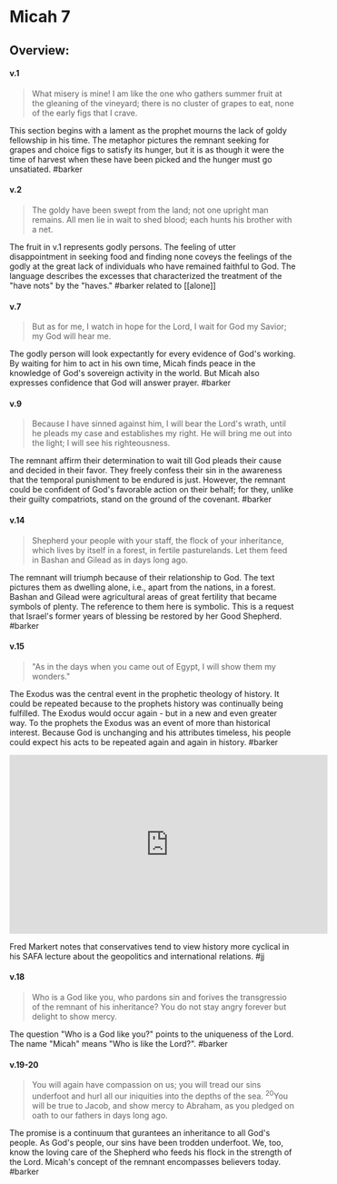 # Micah 7

## Overview:

#### v.1
>What misery is mine! I am like the one who gathers summer fruit at the gleaning of the vineyard; there is no cluster of grapes to eat, none of the early figs that I crave.

This section begins with a lament as the prophet mourns the lack of goldy fellowship in his time. The metaphor pictures the remnant seeking for grapes and choice figs to satisfy its hunger, but it is as though it were the time of harvest when these have been picked and the hunger must go unsatiated.
#barker 

#### v.2
>The goldy have been swept from the land; not one upright man remains. All men lie in wait to shed blood; each hunts his brother with a net.

The fruit in v.1 represents godly persons. The feeling of utter disappointment in seeking food and finding none coveys the feelings of the godly at the great lack of individuals who have remained faithful to God. The language describes the excesses that characterized the treatment of the "have nots" by the "haves."
#barker related to [[alone]]

#### v.7
>But as for me, I watch in hope for the Lord, I wait for God my Savior; my God will hear me.

The godly person will look expectantly for every evidence of God's working. By waiting for him to act in his own time, Micah finds peace in the knowledge of God's sovereign activity in the world. But Micah also expresses confidence that God will answer prayer.
#barker 

#### v.9
>Because I have sinned against him, I will bear the Lord's wrath, until he pleads my case and establishes my right. He will bring me out into the light; I will see his righteousness.

The remnant affirm their determination to wait till God pleads their cause and decided in their favor. They freely confess their sin in the awareness that the temporal punishment to be endured is just. However, the remnant could be confident of God's favorable action on their behalf; for they, unlike their guilty compatriots, stand on the ground of the covenant.
#barker 

#### v.14
>Shepherd your people with your staff, the flock of your inheritance, which lives by itself in a forest, in fertile pasturelands. Let them feed in Bashan and Gilead as in days long ago.

The remnant will triumph because of their relationship to God. The text pictures them as dwelling alone, i.e., apart from the nations, in a forest. Bashan and Gilead were agricultural areas of great fertility that became symbols of plenty. The reference to them here is symbolic. This is a request that Israel's former years of blessing be restored by her Good Shepherd.
#barker 

#### v.15
>"As in the days when you came out of Egypt, I will show them my wonders."

The Exodus was the central event in the prophetic theology of history. It could be repeated because to the prophets history was continually being fulfilled. The Exodus would occur again - but in a new and even greater way. To the prophets the Exodus was an event of more than historical interest. Because God is unchanging and his attributes timeless, his people could expect his acts to be repeated again and again in history.
#barker 

<iframe width="560" height="315" src="https://www.youtube.com/embed/6ds9y3lJGig?start=267" title="YouTube video player" frameborder="0" allow="accelerometer; autoplay; clipboard-write; encrypted-media; gyroscope; picture-in-picture" allowfullscreen></iframe>

Fred Markert notes that conservatives tend to view history more cyclical in his SAFA lecture about the geopolitics and international relations.
#jj 

#### v.18
>Who is a God like you, who pardons sin and forives the transgressio of the remnant of his inheritance? You do not stay angry forever but delight to show mercy.

The question "Who is a God like you?" points to the uniqueness of the Lord. The name "Micah" means "Who is like the Lord?".
#barker 


#### v.19-20
>You will again have compassion on us; you will tread our sins underfoot and hurl all our iniquities into the depths of the sea. <sup>20</sup>You will be true to Jacob, and show mercy to Abraham, as you pledged on oath to our fathers in days long ago.

The promise is a continuum that gurantees an inheritance to all God's people. As God's people, our sins have been trodden underfoot. We, too, know the loving care of the Shepherd who feeds his flock in the strength of the Lord. Micah's concept of the remnant encompasses believers today.
#barker 